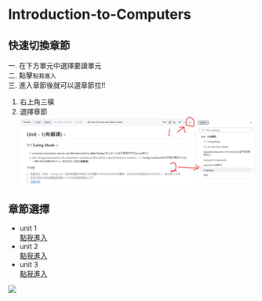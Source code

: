 # Introduction-to-Computers

## 快速切換章節
一. 在下方單元中選擇要讀單元  
二. 點擊`點我進入`  
三. 進入章節後就可以選章節拉!! 
1. 右上角三橫
2. 選擇章節  
![](https://github.com/archie0732/Introduction-to-Computers/blob/main/picture/%E8%9E%A2%E5%B9%95%E6%93%B7%E5%8F%96%E7%95%AB%E9%9D%A2%202023-10-18%20211420.png)
## 章節選擇
* unit 1    
  [點我進入](https://github.com/archie0732/Introduction-to-Computers/tree/main/U1)
* unit 2  
  [點我進入](https://github.com/archie0732/Introduction-to-Computers/tree/main/U2)
* unit 3  
  [點我進入](https://github.com/archie0732/Introduction-to-Computers/tree/main/U3)


![](https://github.com/archie0732/Introduction-to-Computers/blob/main/picture/anime/ayaka005.jpg)
